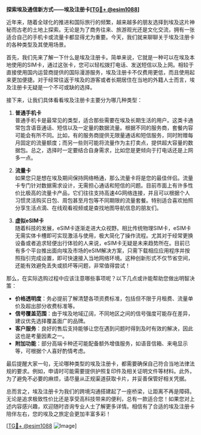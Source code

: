 **探索埃及通信新方式——埃及注册卡[[TG💪+ @esim1088](https://t.me/s/esim1088)]**

近年来，随着全球化的推进和国际旅行的频繁，越来越多的朋友选择到埃及这片神秘而古老的土地上探索。无论是为了商务往来、旅游观光还是文化交流，拥有一张适合自己的手机卡或流量卡都显得尤为重要。今天，我们就来聊聊关于埃及注册卡的各种类型及其使用场景。

首先，我们先来了解一下什么是埃及注册卡。简单来说，它就是一种可以在埃及本地使用的SIM卡，通过这张卡，您可以轻松拨打电话、发送短信以及上网。相较于直接使用国内运营商提供的国际漫游服务，埃及注册卡不仅费用更低，而且使用起来更加便捷。对于经常往返于埃及的游客或者长期居住在当地的外籍人士而言，埃及注册卡无疑是一个不可或缺的选择。

接下来，让我们具体看看埃及注册卡主要分为哪几种类型：

1. **普通手机卡**  
   普通手机卡是最常见的类型，适合那些需要在埃及长期生活的用户。这类卡通常包含语音通话、短信以及一定量的数据流量。根据不同的服务商，套餐内容可能会有所不同。比如，有的服务商提供无限量通话和短信服务，同时附赠每月固定的流量额度；而另一些则可能将流量作为主打卖点，提供超大容量的数据包。总之，选择时一定要结合自身需求，比如您是更倾向于打电话还是上网多一点。

2. **流量卡**  
   如果您只是想在埃及期间保持网络畅通，那么流量卡将是您的最佳伴侣。流量卡专门针对数据需求设计，无需担心通话和短信的问题。目前市面上有许多性价比极高的流量卡产品，它们往往支持高速4G网络连接，并且可以根据个人习惯灵活购买日包、周包甚至月包等不同期限的流量套餐。特别适合喜欢拍照分享生活点滴、在线观看视频或是查找地图导航信息的朋友们。

3. **虚拟eSIM卡**  
   随着科技的发展，eSIM卡逐渐走进大众视野。相比传统物理SIM卡，eSIM卡无需实体卡槽即可实现激活与使用，极大简化了操作流程。尤其对于经常更换设备或者追求轻便出行体验的人来说，eSIM卡无疑是未来趋势所在。目前已有多个平台推出面向埃及市场的eSIM解决方案，只需下载相应应用程序并按照指引完成设置，即可快速接入当地网络环境。这种创新形式不仅节省空间，还能有效避免丢失或损坏等问题，非常值得尝试！

那么，在实际选购过程中应该注意哪些事项呢？以下几点或许能帮助您做出明智决策：
- **价格透明度**：务必提前了解清楚各项资费标准，包括但不限于月租费、流量单价及超出部分收费标准等。
- **信号覆盖范围**：由于埃及地域辽阔，不同地区之间的信号强度可能存在差异，建议优先选择覆盖面广的品牌。
- **客户服务**：良好的售后支持能够让您在遇到问题时得到及时有效的解决，因此这也是考量因素之一。
- **附加功能**：部分高端卡种还可能配备额外增值服务，如语音信箱、来电显示等，可根据个人喜好酌情考虑。

最后提醒大家一句，无论哪种类型的埃及注册卡，都需要确保自己符合当地法律法规的要求。例如，申请时可能需要提供护照复印件及相关证明文件等材料。此外，为了避免不必要的麻烦，请尽量从正规渠道获取卡片，并妥善保管好相关凭据。

总而言之，埃及注册卡为我们的跨境沟通搭建起了一座桥梁，让距离不再是障碍。无论是追求极致性价比还是享受高科技带来的便利，总有一款适合您！如果您对上述内容感兴趣，欢迎随时咨询专业人士了解更多详情。相信有了合适的埃及注册卡陪伴左右，您的埃及之旅定会更加丰富多彩！

[[TG💪+ @esim1088](https://t.me/s/esim1088) ![Image](https://i.postimg.cc/4NQfJmqS/Snipaste-2025-05-13-00-14-12.png)]